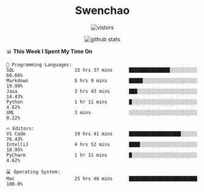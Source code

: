 <h1 align="center">Swenchao</h3>

<p align="center">
  <img src="https://visitor-badge.glitch.me/badge?page_id=Swenchao" alt="vistors" />
</p>

<p align="center">
  <img src="https://github-readme-stats.vercel.app/api?username=Swenchao&count_private=true&show_icons=true&theme=vue-dark&hide_title=true" alt="github stats" />
</p>

<!--START_SECTION:waka-->
📊 **This Week I Spent My Time On** 

```text
💬 Programming Languages: 
SQL                      15 hrs 37 mins      ███████████████░░░░░░░░░░   60.66% 
Markdown                 5 hrs 9 mins        █████░░░░░░░░░░░░░░░░░░░░   19.99% 
Java                     3 hrs 43 mins       ███░░░░░░░░░░░░░░░░░░░░░░   14.43% 
Python                   1 hr 11 mins        █░░░░░░░░░░░░░░░░░░░░░░░░   4.62% 
XML                      3 mins              ░░░░░░░░░░░░░░░░░░░░░░░░░   0.22%

🔥 Editors: 
VS Code                  19 hrs 41 mins      ███████████████████░░░░░░   76.43% 
IntelliJ                 4 hrs 52 mins       ████░░░░░░░░░░░░░░░░░░░░░   18.95% 
PyCharm                  1 hr 11 mins        █░░░░░░░░░░░░░░░░░░░░░░░░   4.62%

💻 Operating System: 
Mac                      25 hrs 46 mins      █████████████████████████   100.0%

```


<!--END_SECTION:waka-->

